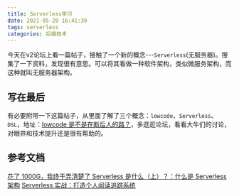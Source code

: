 ```yaml
---
title: Serverless学习
date: 2021-05-28 16:41:39
tags: serverless
categories: 后端技术
---
```


今天在v2论坛上看一篇帖子，接触了一个新的概念---`Serverless`(无服务器)。搜集了一下资料，发现很有意思。可以将其看做一种软件架构，类似微服务架构，而这种就叫无服务器架构。

## 写在最后
有必要附带一下这篇帖子，从里面了解了三个概念：`lowcode`、`Serverless`、`DSL`，地址：[lowcode 是不是在断后人的路？](https://www.v2ex.com/t/779797#reply88)，多逛逛论坛，看看大牛们的讨论，对眼界和技术提升还是很有帮助的。

## 参考文档
[花了 1000G，我终于弄清楚了 Serverless 是什么（上）？：什么是 Serverless 架构](https://www.phodal.com/blog/serverless-architecture-what-is-serverless-architecture/)
[Serverless 实战：打造个人阅读追踪系统](https://blog.jimmylv.info/2017-06-30-serverless-in-action-build-personal-reading-statistics-system/)